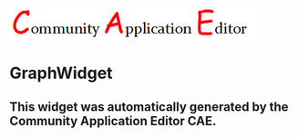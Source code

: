 ![CAE](https://github.com/CAE-Community-Application-Editor/application-ExampleApplication/blob/gh-pages/frontendComponent-GraphWidget/img/logo.png)  

GraphWidget
===================


This widget was automatically generated by the Community Application Editor CAE.  
---------------
